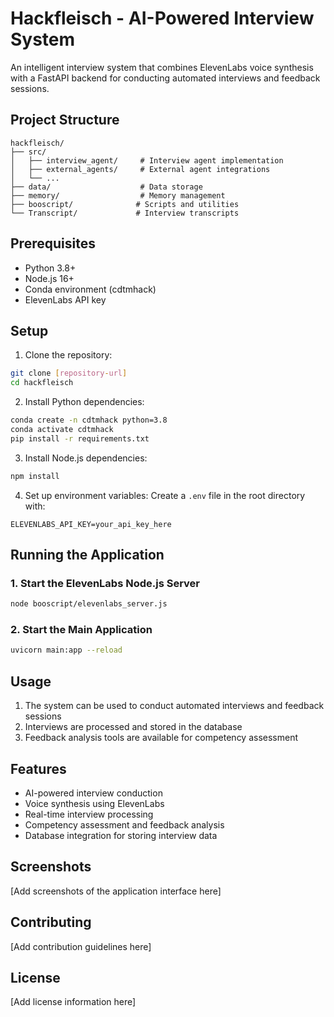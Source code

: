 # Hackfleisch - AI-Powered Interview System

An intelligent interview system that combines ElevenLabs voice synthesis with a FastAPI backend for conducting automated interviews and feedback sessions.

## Project Structure

```
hackfleisch/
├── src/
│   ├── interview_agent/     # Interview agent implementation
│   ├── external_agents/     # External agent integrations
│   └── ...
├── data/                    # Data storage
├── memory/                  # Memory management
├── booscript/              # Scripts and utilities
└── Transcript/             # Interview transcripts
```

## Prerequisites

- Python 3.8+
- Node.js 16+
- Conda environment (cdtmhack)
- ElevenLabs API key

## Setup

1. Clone the repository:
```bash
git clone [repository-url]
cd hackfleisch
```

2. Install Python dependencies:
```bash
conda create -n cdtmhack python=3.8
conda activate cdtmhack
pip install -r requirements.txt
```

3. Install Node.js dependencies:
```bash
npm install
```

4. Set up environment variables:
Create a `.env` file in the root directory with:
```
ELEVENLABS_API_KEY=your_api_key_here
```

## Running the Application

### 1. Start the ElevenLabs Node.js Server

```bash
node booscript/elevenlabs_server.js
```

### 2. Start the Main Application

```bash
uvicorn main:app --reload
```

## Usage

1. The system can be used to conduct automated interviews and feedback sessions
2. Interviews are processed and stored in the database
3. Feedback analysis tools are available for competency assessment

## Features

- AI-powered interview conduction
- Voice synthesis using ElevenLabs
- Real-time interview processing
- Competency assessment and feedback analysis
- Database integration for storing interview data

## Screenshots

[Add screenshots of the application interface here]

## Contributing

[Add contribution guidelines here]

## License

[Add license information here]
